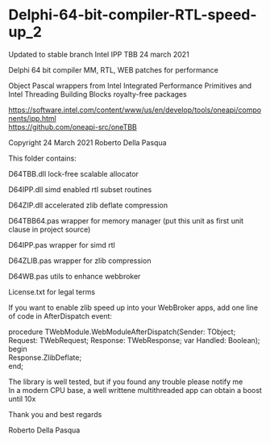 # Delphi-64-bit-compiler-RTL-speed-up_2
Updated to stable branch Intel IPP TBB 24 march 2021

Delphi 64 bit compiler MM, RTL, WEB patches for performance

Object Pascal wrappers from Intel Integrated Performance Primitives and Intel Threading Building Blocks royalty-free packages

https://software.intel.com/content/www/us/en/develop/tools/oneapi/components/ipp.html<br>
https://github.com/oneapi-src/oneTBB

Copyright 24 March 2021 Roberto Della Pasqua

This folder contains:

D64TBB.dll lock-free scalable allocator

D64IPP.dll simd enabled rtl subset routines

D64ZIP.dll accelerated zlib deflate compression

D64TBB64.pas wrapper for memory manager (put this unit as first unit clause in project source)

D64IPP.pas wrapper for simd rtl

D64ZLIB.pas wrapper for zlib compression

D64WB.pas utils to enhance webbroker

License.txt for legal terms

If you want to enable zlib speed up into your WebBroker apps, add one line of code in AfterDispatch event:

procedure TWebModule.WebModuleAfterDispatch(Sender: TObject; Request: TWebRequest; Response: TWebResponse; var Handled: Boolean);<br>
begin<br>
Response.ZlibDeflate;<br>
end;<br>

The library is well tested, but if you found any trouble please notify me<br>
In a modern CPU base, a well writtene multithreaded app can obtain a boost until 10x<br> 

Thank you and best regards

Roberto Della Pasqua

